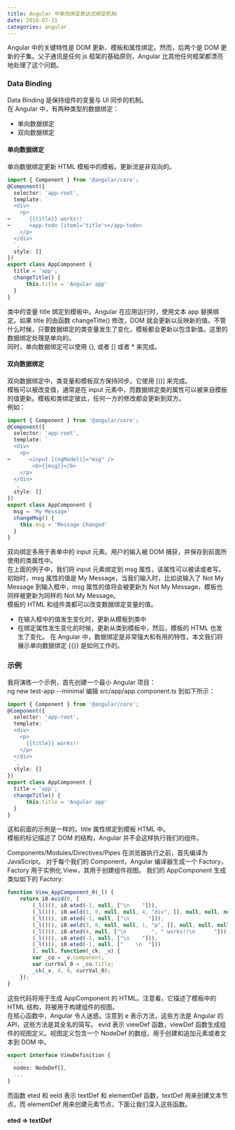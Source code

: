 ```yaml
---
title: Angular 中单向绑定表达式绑定机制      
date: 2018-07-31
categories: angular
---
```

Angular 中的关键特性是 DOM 更新、模板和属性绑定。然而，后两个是 DOM 更新的子集。父子通讯是任何 js 框架的基础原则，Angular 比其他任何框架都漂亮地处理了这个问题。
<!-- more -->

### Data Binding
Data Binding 是保持组件的变量与 UI 同步的机制。   
在 Angular 中，有两种类型的数据绑定：
* 单向数据绑定
* 双向数据绑定

#### 单向数据绑定
单向数据绑定更新 HTML 模板中的模板。更新流是非双向的。   
```typescript
import { Component } from '@angular/core';
@Component({
  selector: 'app-root',
  template: `
  <div>
    <p>
➥      {{title}} works!!
➥      <app-todo [item]='title'></app-todo>
    </p>
  </div>
  `,
  style: []
})
export class AppComponent {
  title = 'app';
  changeTitle() {
      this.title = 'Angular app'
  }
}
``````
类中的变量 title 绑定到模板中。Angular 在应用运行时，使用文本 app 替换绑定。如果 title 的由函数 changeTilte() 修改，DOM 就会更新以反映新的值。不管什么时候，只要数据绑定的类变量发生了变化，模板都会更新以包含新值。这里的数据绑定处理是单向的。   
同时，单向数据绑定可以使用 {}, 或者 [] 或者 * 来完成。

#### 双向数据绑定

双向数据绑定中，类变量和模板双方保持同步。它使用 [()] 来完成。   
模板可以被改变值，通常是在 input 元素中，而数据绑定类的属性可以被来自模板的值更新。模板和类绑定彼此，任何一方的修改都会更新到双方。   
例如：   
```typescript
import { Component } from '@angular/core';
@Component({
  selector: 'app-root',
  template: `
  <div>
    <p>
➥      <input [(ngModel)]="msg" />
        <b>{{msg}}</b>
    </p>
  </div>
  `,
  style: []
})
export class AppComponent {
  msg = 'My Message'
  changeMsg() {
    this.msg = 'Message Changed'
  }
}
``````
双向绑定多用于表单中的 input 元素。用户的输入被 DOM 捕获，并保存到前面所使用的类属性中。   
在上面的例子中，我们将 input 元素绑定到 msg 属性，该属性可以被读或者写。初始时，msg 属性的值是 My Message，当我们输入时，比如说输入了 Not My Message 到输入框中，msg 属性的值将会被更新为 Not My Message，模板也同样被更新为同样的 Not My Message。   
模板的 HTML 和组件类都可以改变数据绑定变量的值。
* 在输入框中的值发生变化时，更新从模板到类中
* 在绑定属性发生变化的时候，更新从类到模板中，然后，模板的 HTML 也发生了变化。
在 Angular 中，数据绑定是非常强大和有用的特性，本文我们将展示单向数据绑定 {{}} 是如何工作的。

### 示例

我将演练一个示例，首先创建一个最小 Angular 项目：   
   ng new test-app --minimal
编辑 src/app/app.component.ts 到如下所示：
```typescript
import { Component } from '@angular/core';
@Component({
  selector: 'app-root',
  template: `
  <div>
    <p>
      {{title}} works!!
    </p>
  </div>
  `,
  style: []
})
export class AppComponent {
  title = 'app';
  changeTitle() {
      this.title = 'Angular app'
  }
}
``````
这和前面的示例是一样的。title 属性绑定到模板 HTML 中。   
模板的标记描述了 DOM 的结构，Angular 并不会这样执行我们的组件。

Components/Modules/Directives/Pipes 在浏览器执行之前，首先编译为 JavaScript。 
对于每个我们的 Component，Angular 编译器生成一个 Factory，Factory 用于实例化 View，其用于创建组件视图。
我们的 AppComponent 生成类似如下的 Factory:
```javascript
function View_AppComponent_0(_l) {
    return i0.ɵvid(0, [
        (_l()(), i0.ɵted(-1, null, ["\n    "])), 
        (_l()(), i0.ɵeld(1, 0, null, null, 4, "div", [], null, null, null, null, null)), 
        (_l()(), i0.ɵted(-1, null, ["\n      "])), 
        (_l()(), i0.ɵeld(3, 0, null, null, 1, "p", [], null, null, null, null, null)), 
        (_l()(), i0.ɵted(4, null, ["\n        ", " works!!\n      "])), 
        (_l()(), i0.ɵted(-1, null, ["\n    "])), 
        (_l()(), i0.ɵted(-1, null, ["    \n  "]))
        ], null, function(_ck, _v) {
        var _co = _v.component;
        var currVal_0 = _co.title;
        _ck(_v, 4, 0, currVal_0);
    });
}
``````
这些代码将用于生成 AppComponent 的 HTML。注意看，它描述了模板中的 HTML 结构，将被用于构建组件的视图。   
在核心函数中，Angular 令人迷惑。注意到 e 表示方法，这些方法是 Angular 的 API，这些方法是其全名的简写。
evid 表示 viewDef 函数，viewDef 函数生成组件的视图定义。视图定义包含一个 NodeDef 的数组，用于创建和追加元素或者文本到 DOM 中。
```typescript
export interface ViewDefinition {
  ...
  nodes: NodeDef[],
  ...
}
``````
而函数 eted 和 eeld 表示 textDef 和 elementDef 函数，textDef 用来创建文本节点，而 elementDef 用来创建元素节点，下面让我们深入这些函数。

#### eted => textDef















